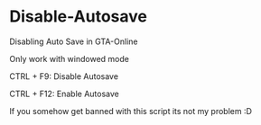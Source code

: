 # Disable-Autosave
Disabling Auto Save in GTA-Online

Only work with windowed mode

CTRL + F9: Disable Autosave 

CTRL + F12: Enable Autosave

If you somehow get banned with this script its not my problem :D
